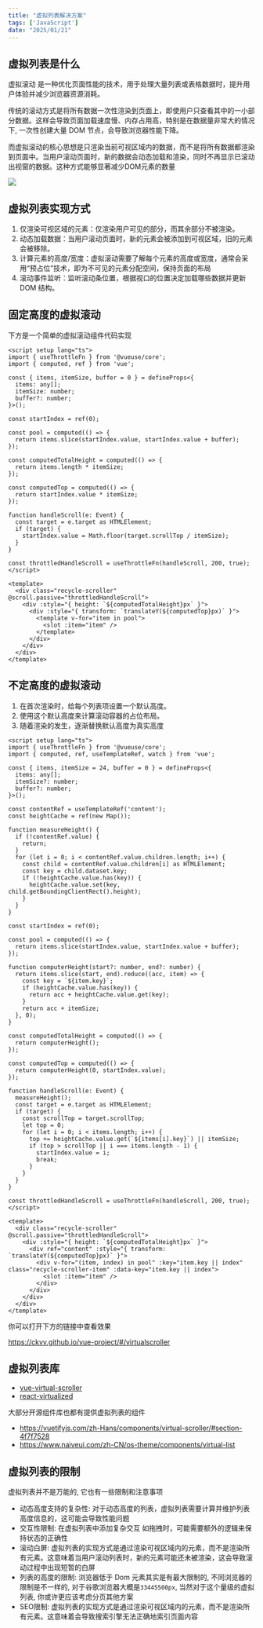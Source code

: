 ```yaml
---
title: "虚拟列表解决方案"
tags: ['JavaScript']
date: "2025/01/21"
---
```


## 虚拟列表是什么

虚拟滚动 是一种优化页面性能的技术，用于处理大量列表或表格数据时，提升用户体验并减少浏览器资源消耗。


传统的滚动方式是将所有数据一次性渲染到页面上，即使用户只查看其中的一小部分数据。这样会导致页面加载速度慢、内存占用高，特别是在数据量非常大的情况下, 一次性创建大量 DOM 节点，会导致浏览器性能下降。


而虚拟滚动的核心思想是只渲染当前可视区域内的数据，而不是将所有数据都渲染到页面中。当用户滚动页面时，新的数据会动态加载和渲染，同时不再显示已滚动出视窗的数据。这种方式能够显著减少DOM元素的数量  

![](https://r2.ckvv.net/60e30593f090440cdf25efc7a4aaac3e74800b83239dba9c0aa5f3f7b2acd4b9.gif)

## 虚拟列表实现方式

1. 仅渲染可视区域的元素：仅渲染用户可见的部分，而其余部分不被渲染。
1. 动态加载数据：当用户滚动页面时，新的元素会被添加到可视区域，旧的元素会被移除。
1. 计算元素的高度/宽度：虚拟滚动需要了解每个元素的高度或宽度，通常会采用“预占位”技术，即为不可见的元素分配空间，保持页面的布局
1. 滚动事件监听：监听滚动条位置，根据视口的位置决定加载哪些数据并更新 DOM 结构。

## 固定高度的虚拟滚动

下方是一个简单的虚拟滚动组件代码实现

```vue
<script setup lang="ts">
import { useThrottleFn } from '@vueuse/core';
import { computed, ref } from 'vue';

const { items, itemSize, buffer = 0 } = defineProps<{
  items: any[];
  itemSize: number;
  buffer?: number;
}>();

const startIndex = ref(0);

const pool = computed(() => {
  return items.slice(startIndex.value, startIndex.value + buffer);
});

const computedTotalHeight = computed(() => {
  return items.length * itemSize;
});

const computedTop = computed(() => {
  return startIndex.value * itemSize;
});

function handleScroll(e: Event) {
  const target = e.target as HTMLElement;
  if (target) {
    startIndex.value = Math.floor(target.scrollTop / itemSize);
  }
}

const throttledHandleScroll = useThrottleFn(handleScroll, 200, true);
</script>

<template>
  <div class="recycle-scroller" @scroll.passive="throttledHandleScroll">
    <div :style="{ height: `${computedTotalHeight}px` }">
      <div :style="{ transform: `translateY(${computedTop}px)` }">
        <template v-for="item in pool">
          <slot :item="item" />
        </template>
      </div>
    </div>
  </div>
</template>
```

## 不定高度的虚拟滚动

1. 在首次渲染时，给每个列表项设置一个默认高度。
1. 使用这个默认高度来计算滚动容器的占位布局。
1. 随着渲染的发生，逐渐替换默认高度为真实高度

```vue
<script setup lang="ts">
import { useThrottleFn } from '@vueuse/core';
import { computed, ref, useTemplateRef, watch } from 'vue';

const { items, itemSize = 24, buffer = 0 } = defineProps<{
  items: any[];
  itemSize?: number;
  buffer?: number;
}>();

const contentRef = useTemplateRef('content');
const heightCache = ref(new Map());

function measureHeight() {
  if (!contentRef.value) {
    return;
  }
  for (let i = 0; i < contentRef.value.children.length; i++) {
    const child = contentRef.value.children[i] as HTMLElement;
    const key = child.dataset.key;
    if (!heightCache.value.has(key)) {
      heightCache.value.set(key, child.getBoundingClientRect().height);
    }
  }
}

const startIndex = ref(0);

const pool = computed(() => {
  return items.slice(startIndex.value, startIndex.value + buffer);
});

function computerHeight(start?: number, end?: number) {
  return items.slice(start, end).reduce((acc, item) => {
    const key = `${item.key}`;
    if (heightCache.value.has(key)) {
      return acc + heightCache.value.get(key);
    }
    return acc + itemSize;
  }, 0);
}

const computedTotalHeight = computed(() => {
  return computerHeight();
});

const computedTop = computed(() => {
  return computerHeight(0, startIndex.value);
});

function handleScroll(e: Event) {
  measureHeight();
  const target = e.target as HTMLElement;
  if (target) {
    const scrollTop = target.scrollTop;
    let top = 0;
    for (let i = 0; i < items.length; i++) {
      top += heightCache.value.get(`${items[i].key}`) || itemSize;
      if (top > scrollTop || i === items.length - 1) {
        startIndex.value = i;
        break;
      }
    }
  }
}

const throttledHandleScroll = useThrottleFn(handleScroll, 200, true);
</script>

<template>
  <div class="recycle-scroller" @scroll.passive="throttledHandleScroll">
    <div :style="{ height: `${computedTotalHeight}px` }">
      <div ref="content" :style="{ transform: `translateY(${computedTop}px)` }">
        <div v-for="(item, index) in pool" :key="item.key || index" class="recycle-scroller-item" :data-key="item.key || index">
          <slot :item="item" />
        </div>
      </div>
    </div>
  </div>
</template>
```

你可以打开下方的链接中查看效果  

https://ckvv.github.io/vue-project/#/virtualscroller

## 虚拟列表库

+ [vue-virtual-scroller](https://github.com/Akryum/vue-virtual-scroller)
+ [react-virtualized](https://github.com/bvaughn/react-virtualized)

大部分开源组件库也都有提供虚拟列表的组件

- https://vuetifyjs.com/zh-Hans/components/virtual-scroller/#section-4f7f7528
- https://www.naiveui.com/zh-CN/os-theme/components/virtual-list


## 虚拟列表的限制

虚拟列表并不是万能的, 它也有一些限制和注意事项

+ 动态高度支持的复杂性: 对于动态高度的列表，虚拟列表需要计算并维护列表高度信息的，这可能会导致性能问题
+ 交互性限制: 在虚拟列表中添加复杂交互 如拖拽时，可能需要额外的逻辑来保持状态的正确性
+ 滚动白屏: 虚拟列表的实现方式是通过渲染可视区域内的元素，而不是渲染所有元素。这意味着当用户滚动列表时，新的元素可能还未被渲染，这会导致滚动过程中出现短暂的白屏
+ 列表的高度的限制: 浏览器低于 Dom 元素其实是有最大限制的, 不同浏览器的限制是不一样的, 对于谷歌浏览器大概是`33445500px`, 当然对于这个量级的虚拟列表, 你或许更应该考虑分页其他方案
+ SEO限制: 虚拟列表的实现方式是通过渲染可视区域内的元素，而不是渲染所有元素。这意味着会导致搜索引擎无法正确地索引页面内容








